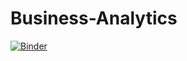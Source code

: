 # Business-Analytics

[![Binder](https://mybinder.org/badge_logo.svg)](https://mybinder.org/v2/gh/ming-zhao/Business-Analytics/master)
